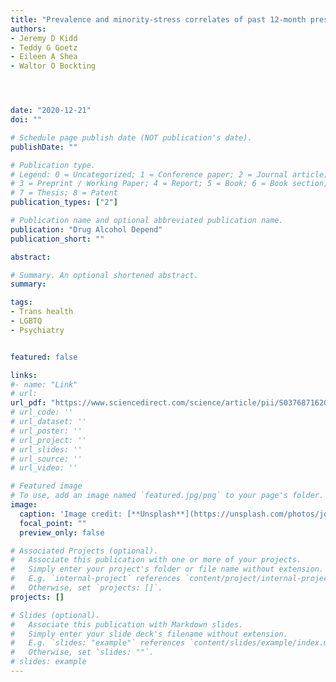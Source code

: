 ```yaml
---
title: "Prevalence and minority-stress correlates of past 12-month prescription drug misuse in a national sample of transgender and gender nonbinary adults: Results from the U.S. Transgender Survey"
authors:
- Jeremy D Kidd
- Teddy G Goetz
- Eileen A Shea
- Waltor O Bockting




date: "2020-12-21"
doi: ""

# Schedule page publish date (NOT publication's date).
publishDate: ""

# Publication type.
# Legend: 0 = Uncategorized; 1 = Conference paper; 2 = Journal article;
# 3 = Preprint / Working Paper; 4 = Report; 5 = Book; 6 = Book section;
# 7 = Thesis; 8 = Patent
publication_types: ["2"]

# Publication name and optional abbreviated publication name.
publication: "Drug Alcohol Depend"
publication_short: ""

abstract: 

# Summary. An optional shortened abstract.
summary:

tags:
- Trans health
- LGBTQ
- Psychiatry


featured: false

links:
#- name: "Link"
# url: 
url_pdf: "https://www.sciencedirect.com/science/article/pii/S0376871620306396"
# url_code: ''
# url_dataset: ''
# url_poster: ''
# url_project: ''
# url_slides: ''
# url_source: ''
# url_video: ''

# Featured image
# To use, add an image named `featured.jpg/png` to your page's folder. 
image:
  caption: 'Image credit: [**Unsplash**](https://unsplash.com/photos/jdD8gXaTZsc)'
  focal_point: ""
  preview_only: false

# Associated Projects (optional).
#   Associate this publication with one or more of your projects.
#   Simply enter your project's folder or file name without extension.
#   E.g. `internal-project` references `content/project/internal-project/index.md`.
#   Otherwise, set `projects: []`.
projects: []

# Slides (optional).
#   Associate this publication with Markdown slides.
#   Simply enter your slide deck's filename without extension.
#   E.g. `slides: "example"` references `content/slides/example/index.md`.
#   Otherwise, set `slides: ""`.
# slides: example
---
```




